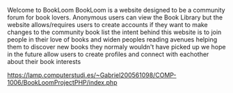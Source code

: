 Welcome to BookLoom 
BookLoom is a website designed to be a community forum for book lovers. 
Anonymous users can view the Book Library but the website allows/requires users to create accounts if they want to make changes to the community book list 
the intent behind this website is to join people in their love of books and widen peoples reading avenues 
helping them to discover new books they normaly wouldn't have picked up 
we hope in the future allow users to create profiles and connect with eachother about their book interests 

https://lamp.computerstudi.es/~Gabriel200561098/COMP-1006/BookLoomProjectPHP/index.php
